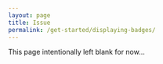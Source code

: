 ```yaml
---
layout: page
title: Issue
permalink: /get-started/displaying-badges/
---
```


This page intentionally left blank for now...